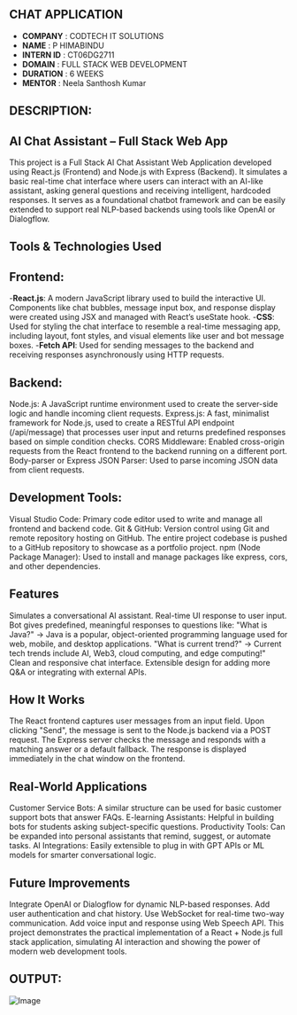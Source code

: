 
## CHAT APPLICATION

- **COMPANY** : CODTECH IT SOLUTIONS
- **NAME** : P HIMABINDU
- **INTERN ID** : CT06DG2711
- **DOMAIN** : FULL STACK WEB DEVELOPMENT
- **DURATION** : 6 WEEKS
- **MENTOR** : Neela Santhosh Kumar


## DESCRIPTION:
## AI Chat Assistant – Full Stack Web App
This project is a Full Stack AI Chat Assistant Web Application developed using React.js (Frontend) and Node.js with Express (Backend).
It simulates a basic real-time chat interface where users can interact with an AI-like assistant, asking general questions and receiving intelligent, hardcoded responses. It serves as a foundational chatbot framework and can be easily extended to support real NLP-based backends using tools like OpenAI or Dialogflow.

## Tools & Technologies Used
## Frontend:
-**React.js**: A modern JavaScript library used to build the interactive UI. Components like chat bubbles, message input box, and response display were created using JSX and managed with React’s useState hook.
-**CSS**: Used for styling the chat interface to resemble a real-time messaging app, including layout, font styles, and visual elements like user and bot message boxes.
-**Fetch API**: Used for sending messages to the backend and receiving responses asynchronously using HTTP requests.

## Backend:
Node.js: A JavaScript runtime environment used to create the server-side logic and handle incoming client requests.
Express.js: A fast, minimalist framework for Node.js, used to create a RESTful API endpoint (/api/message) that processes user input and returns predefined responses based on simple condition checks.
CORS Middleware: Enabled cross-origin requests from the React frontend to the backend running on a different port.
Body-parser or Express JSON Parser: Used to parse incoming JSON data from client requests.

## Development Tools:
Visual Studio Code: Primary code editor used to write and manage all frontend and backend code.
Git & GitHub: Version control using Git and remote repository hosting on GitHub. The entire project codebase is pushed to a GitHub repository to showcase as a portfolio project.
npm (Node Package Manager): Used to install and manage packages like express, cors, and other dependencies.

## Features
Simulates a conversational AI assistant.
Real-time UI response to user input.
Bot gives predefined, meaningful responses to questions like:
"What is Java?" → Java is a popular, object-oriented programming language used for web, mobile, and desktop applications.
"What is current trend?" → Current tech trends include AI, Web3, cloud computing, and edge computing!"
Clean and responsive chat interface.
Extensible design for adding more Q&A or integrating with external APIs.

## How It Works
The React frontend captures user messages from an input field.
Upon clicking "Send", the message is sent to the Node.js backend via a POST request.
The Express server checks the message and responds with a matching answer or a default fallback.
The response is displayed immediately in the chat window on the frontend.

## Real-World Applications
Customer Service Bots: A similar structure can be used for basic customer support bots that answer FAQs.
E-learning Assistants: Helpful in building bots for students asking subject-specific questions.
Productivity Tools: Can be expanded into personal assistants that remind, suggest, or automate tasks.
AI Integrations: Easily extensible to plug in with GPT APIs or ML models for smarter conversational logic.

## Future Improvements
Integrate OpenAI or Dialogflow for dynamic NLP-based responses.
Add user authentication and chat history.
Use WebSocket for real-time two-way communication.
Add voice input and response using Web Speech API.
This project demonstrates the practical implementation of a React + Node.js full stack application, simulating AI interaction and showing the power of modern web development tools.

## OUTPUT:
![Image](https://github.com/user-attachments/assets/dab35789-c93e-4ca1-a366-db2f5f88a94c)
